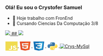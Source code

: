 ### Olá! Eu sou o Crystofer Samuel

- 🔭 Hoje trabalho com FronEnd
- 🌱 Cursando Ciencias Da Computação 3/8

<div>
  <a href="https://github.com/CrySamuel">
  <img height="180em" src="https://github-readme-stats.vercel.app/api?username=CrySamuel&show_icons=true&theme=dark&include_all_commits=true&count_private=true"/>
    ##
  <img height="180em" src="https://github-readme-stats.vercel.app/api/top-langs/?username=CrySamuel&layout=compact&langs_count=16&theme=dark"/>
</div>

<div style="display: inline_block"><br>
  <img align="center" alt="Crys-Js" height="30" width="40" src="https://raw.githubusercontent.com/devicons/devicon/master/icons/javascript/javascript-plain.svg">
  <img align="center" alt="Crys-HTML" height="30" width="40" src="https://raw.githubusercontent.com/devicons/devicon/master/icons/html5/html5-original.svg">
  <img align="center" alt="Crys-CSS" height="30" width="40" src="https://raw.githubusercontent.com/devicons/devicon/master/icons/css3/css3-original.svg">
  <img align="center" alt="Crys-Python" height="30" width="40" src="https://raw.githubusercontent.com/devicons/devicon/master/icons/python/python-original.svg">
  <img align="center" alt="Crys-MySql" height="30" width="40" src="https://cdn.jsdelivr.net/gh/devicons/devicon/icons/mysql/mysql-original.svg" />
</div>

##

